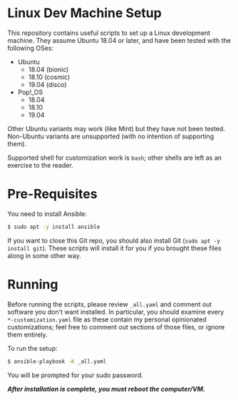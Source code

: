 # Linux Dev Machine Setup

This repository contains useful scripts to set up a Linux development machine. They assume Ubuntu 18.04 or later, and have been tested with the following OSes:

- Ubuntu
  - 18.04 (bionic)
  - 18.10 (cosmic)
  - 19.04 (disco)
- Pop!_OS
  - 18.04
  - 18.10
  - 19.04

Other Ubuntu variants may work (like Mint) but they have not been tested. Non-Ubuntu variants are unsupported (with no intention of supporting them).

Supported shell for customization work is `bash`; other shells are left as an exercise to the reader.

# Pre-Requisites

You need to install Ansible:

```bash
$ sudo apt -y install ansible
```

If you want to close this Git repo, you should also install Git (`sudo apt -y install git`). These scripts will install it for you if you brought these files along in some other way.

# Running

Before running the scripts, please review `_all.yaml` and comment out software you don't want installed. In particular, you should examine every `*-customization.yaml` file as these contain my personal opinionated customizations; feel free to comment out sections of those files, or ignore them entirely.

To run the setup:

```bash
$ ansible-playbook -K _all.yaml
```

You will be prompted for your sudo password.

_**After installation is complete, you must reboot the computer/VM.**_
